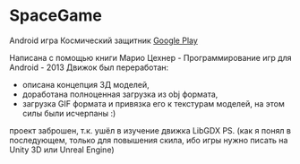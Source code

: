# SpaceGame

Android игра Космический защитник [Google Play](https://play.google.com/store/apps/details?id=com.leganas.androidgames.spacegame)

Написана с помощью книги Марио Цехнер - Программирование игр для Android - 2013
Движок был переработан: 
- описана концепция 3Д моделей, 
- доработана полноценная загрузка из obj формата, 
- загрузка GIF формата и привязка его к текстурам моделей, на этом силы были исчерпаны :)

проект заброшен, т.к. ушёл в изучение движка LibGDX 
PS. (как я понял в последующем, только для повышения скила, ибо игры нужно писать на Unity 3D или Unreal Engine)